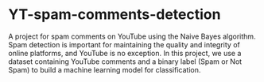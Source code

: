 # YT-spam-comments-detection
A project for spam comments on YouTube using the Naive Bayes algorithm. Spam detection is important for maintaining the quality and integrity of online platforms, and YouTube is no exception. In this project, we use a dataset containing YouTube comments and a binary label (Spam or Not Spam) to build a machine learning model for classification.
